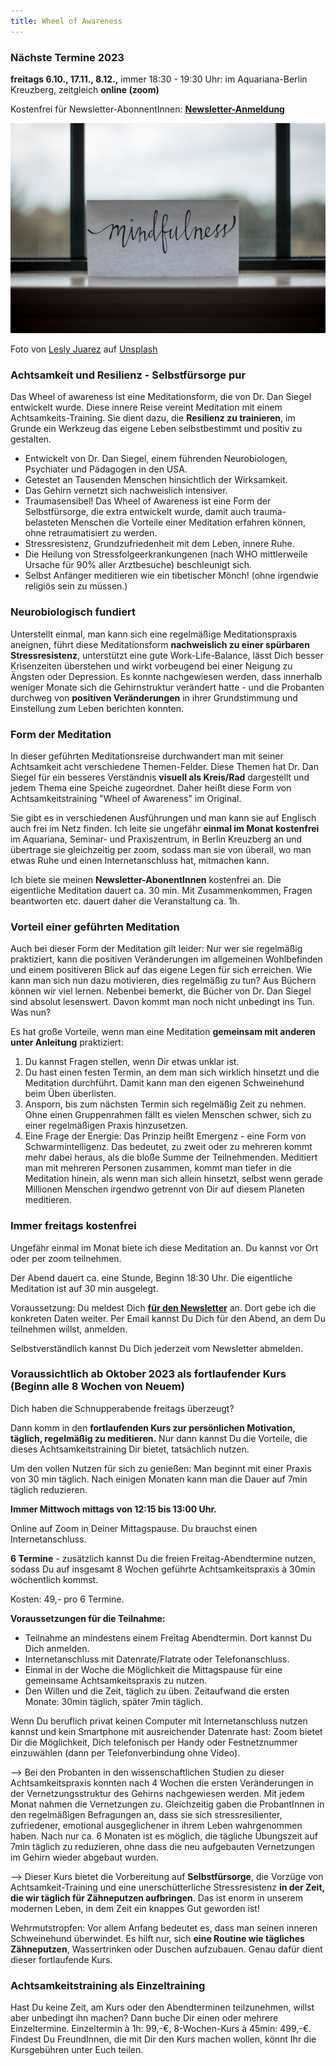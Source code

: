 ```yaml
---
title: Wheel of Awareness
---
```

### Nächste Termine 2023  

**freitags 6.10., 17.11., 8.12.,** immer 18:30 - 19:30 Uhr: im Aquariana-Berlin Kreuzberg, zeitgleich **online (zoom)**

Kostenfrei für Newsletter-AbonnentInnen: **[Newsletter-Anmeldung](/2021/04/21/Landingspage-Newsletteranmeldung.html)**


![Mindfulness](/assets/2023-04-14-mindfulness.jpg)

Foto von <a href="https://unsplash.com/@jblesly?utm_source=unsplash&utm_medium=referral&utm_content=creditCopyText">Lesly Juarez</a> auf <a href="https://unsplash.com/de/s/fotos/achtsamkeit?utm_source=unsplash&utm_medium=referral&utm_content=creditCopyText">Unsplash</a>
  
### Achtsamkeit und Resilienz - Selbstfürsorge pur
Das Wheel of awareness ist eine Meditationsform, die von Dr. Dan Siegel entwickelt wurde. Diese innere Reise vereint Meditation mit einem Achtsamkeits-Training. Sie dient dazu, die **Resilienz zu trainieren**, im Grunde ein Werkzeug das eigene Leben selbstbestimmt und positiv zu gestalten.   
 
- Entwickelt von Dr. Dan Siegel, einem führenden Neurobiologen, Psychiater und Pädagogen in den USA.
- Getestet an Tausenden Menschen hinsichtlich der Wirksamkeit.
- Das Gehirn vernetzt sich nachweislich intensiver.
- Traumasensibel! Das Wheel of Awareness ist eine Form der Selbstfürsorge, die extra entwickelt wurde, damit auch trauma-belasteten Menschen die Vorteile einer Meditation erfahren können, ohne retraumatisiert zu werden.  
- Stressresistenz, Grundzufriedenheit mit dem Leben, innere Ruhe.
- Die Heilung von Stressfolgeerkrankungenen (nach WHO mittlerweile Ursache für 90% aller Arztbesuche) beschleunigt sich. 
- Selbst Anfänger meditieren wie ein tibetischer Mönch! (ohne irgendwie religiös sein zu müssen.) 
  
### Neurobiologisch fundiert
Unterstellt einmal, man kann sich eine regelmäßige Meditationspraxis aneignen, führt diese Meditationsform **nachweislich zu einer 
spürbaren Stressresistenz**, unterstützt eine gute Work-Life-Balance, lässt Dich besser Krisenzeiten überstehen und wirkt vorbeugend bei einer Neigung zu Ängsten oder Depression. Es konnte nachgewiesen werden, dass innerhalb weniger Monate sich die Gehirnstruktur verändert hatte - und die Probanten durchweg von **positiven Veränderungen** in ihrer Grundstimmung und Einstellung zum Leben berichten konnten.  

### Form der Meditation
In dieser geführten Meditationsreise durchwandert man mit seiner Achtsamkeit acht verschiedene Themen-Felder. Diese Themen hat Dr. Dan Siegel für ein besseres Verständnis **visuell als Kreis/Rad** dargestellt und jedem Thema eine Speiche zugeordnet. Daher heißt diese Form von Achtsamkeitstraining "Wheel of Awareness" im Original. 

Sie gibt es in verschiedenen Ausführungen und man kann sie auf Englisch auch frei im Netz finden. Ich leite sie ungefähr **einmal im Monat kostenfrei** im Aquariana, Seminar- und Praxiszentrum, in Berlin Kreuzberg an und übertrage sie gleichzeitig per zoom, sodass man sie von überall, wo man etwas Ruhe und einen Internetanschluss hat, mitmachen kann. 

Ich biete sie meinen **Newsletter-AbonentInnen** kostenfrei an. Die eigentliche Meditation dauert ca. 30 min. Mit Zusammenkommen, Fragen beantworten etc. dauert daher die Veranstaltung ca. 1h. 

### Vorteil einer geführten Meditation
Auch bei dieser Form der Meditation gilt leider: Nur wer sie regelmäßig praktiziert, kann die positiven Veränderungen im allgemeinen Wohlbefinden und einem positiveren Blick auf das eigene Legen für sich erreichen. Wie kann man sich nun dazu motivieren, dies regelmäßig zu tun? Aus Büchern können wir viel lernen. Nebenbei bemerkt, die Bücher von Dr. Dan Siegel sind absolut lesenswert. Davon kommt man noch nicht unbedingt ins Tun. Was nun? 

Es hat große Vorteile, wenn man eine Meditation **gemeinsam mit anderen unter Anleitung** praktiziert: 

1. Du kannst Fragen stellen, wenn Dir etwas unklar ist. 
2. Du hast einen festen Termin, an dem man sich wirklich hinsetzt und die Meditation durchführt. Damit kann man den eigenen Schweinehund beim Üben überlisten.  
3. Ansporn, bis zum nächsten Termin sich regelmäßig Zeit zu nehmen. Ohne einen Gruppenrahmen fällt es vielen Menschen schwer, sich zu einer regelmäßigen Praxis hinzusetzen.  
4. Eine Frage der Energie: Das Prinzip heißt Emergenz - eine Form von Schwarmintelligenz. Das bedeutet, zu zweit oder zu mehreren kommt mehr dabei heraus, als die bloße Summe der Teilnehmenden. Meditiert man mit mehreren Personen zusammen, kommt man tiefer in die Meditation hinein, als wenn man sich allein hinsetzt, selbst wenn gerade Millionen Menschen irgendwo getrennt von Dir auf diesem Planeten meditieren. 

### Immer freitags kostenfrei
Ungefähr einmal im Monat biete ich diese Meditation an. Du kannst vor Ort oder per zoom teilnehmen. 

Der Abend dauert ca. eine Stunde, Beginn 18:30 Uhr. Die eigentliche Meditation ist auf 30 min ausgelegt. 

Voraussetzung: Du meldest Dich **[für den Newsletter](/2021/04/21/Landingspage-Newsletteranmeldung.html)** an. Dort gebe ich die konkreten Daten weiter. Per Email kannst Du Dich für den Abend, an dem Du teilnehmen willst, anmelden. 

Selbstverständlich kannst Du Dich jederzeit vom Newsletter abmelden. 

### Voraussichtlich ab Oktober 2023 als fortlaufender Kurs (Beginn alle 8 Wochen von Neuem) 
Dich haben die Schnupperabende freitags überzeugt? 

Dann komm in den **fortlaufenden Kurs zur persönlichen Motivation, täglich, regelmäßig zu meditieren.** Nur dann kannst Du die Vorteile, die dieses Achtsamkeitstraining Dir bietet, tatsächlich nutzen. 

Um den vollen Nutzen für sich zu genießen: Man beginnt mit einer Praxis von 30 min täglich. Nach einigen Monaten kann man die Dauer auf 7min täglich reduzieren. 

**Immer Mittwoch mittags von 12:15 bis 13:00 Uhr.** 

Online auf Zoom in Deiner Mittagspause. Du brauchst einen Internetanschluss. 

**6 Termine** - zusätzlich kannst Du die freien Freitag-Abendtermine nutzen, sodass Du auf insgesamt 8 Wochen geführte Achtsamkeitspraxis à 30min wöchentlich kommst. 

Kosten: 49,- pro 6 Termine.

**Voraussetzungen für die Teilnahme:** 
- Teilnahme an mindestens einem Freitag Abendtermin. Dort kannst Du Dich anmelden.
- Internetanschluss mit Datenrate/Flatrate oder Telefonanschluss.
- Einmal in der Woche die Möglichkeit die Mittagspause für eine gemeinsame Achtsamkeitspraxis zu nutzen.
- Den Willen und die Zeit, täglich zu üben. Zeitaufwand die ersten Monate: 30min täglich, später 7min täglich.  

Wenn Du beruflich privat keinen Computer mit Internetanschluss nutzen kannst und kein Smartphone mit ausreichender Datenrate hast: Zoom bietet Dir die Möglichkeit, Dich telefonisch per Handy oder Festnetznummer einzuwählen (dann per Telefonverbindung ohne Video).  

--> Bei den Probanten in den wissenschaftlichen Studien zu dieser Achtsamkeitspraxis konnten nach 4 Wochen die ersten Veränderungen in der Vernetzungsstruktur des Gehirns nachgewiesen werden. Mit jedem Monat nahmen die Vernetzungen zu. Gleichzeitig gaben die ProbantInnen in den regelmäßigen Befragungen an, dass sie sich stressresilienter, zufriedener, emotional ausgeglichener in ihrem Leben wahrgenommen haben. Nach nur ca. 6 Monaten ist es möglich, die tägliche Übungszeit auf 7min täglich zu reduzieren, ohne dass die neu aufgebauten Vernetzungen im Gehirn wieder abgebaut wurden. 

--> Dieser Kurs bietet die Vorbereitung auf **Selbstfürsorge**, die Vorzüge von Achtsamkeit-Training und eine unerschütterliche Stressresistenz **in der Zeit, die wir täglich für Zähneputzen aufbringen**. Das ist enorm in unserem modernen Leben, in dem Zeit ein knappes Gut geworden ist!

Wehrmutstropfen: Vor allem Anfang bedeutet es, dass man seinen inneren Schweinehund überwindet. Es hilft nur, sich **eine Routine wie tägliches Zähneputzen**, Wassertrinken oder Duschen aufzubauen. Genau dafür dient dieser fortlaufende Kurs.

### Achtsamkeitstraining als Einzeltraining 
Hast Du keine Zeit, am Kurs oder den Abendterminen teilzunehmen, willst aber unbedingt ihn machen? Dann buche Dir einen oder mehrere Einzeltermine. Einzeltermin à 1h: 99,-€, 8-Wochen-Kurs à 45min: 499,-€. Findest Du FreundInnen, die mit Dir den Kurs machen wollen, könnt Ihr die Kursgebühren unter Euch teilen. 

